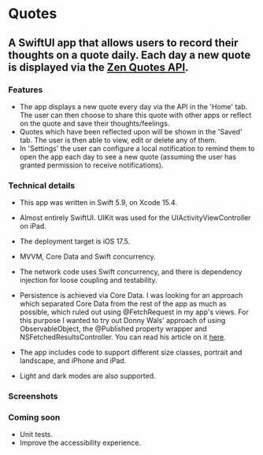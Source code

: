 # Quotes

## A SwiftUI app that allows users to record their thoughts on a quote daily. Each day a new quote is displayed via the [Zen Quotes API](https://zenquotes.io/). 

### Features
- The app displays a new quote every day via the API in the 'Home' tab. The user can then choose to share this quote with other apps or reflect on the quote and save their thoughts/feelings.
- Quotes which have been reflected upon will be shown in the 'Saved' tab. The user is then able to view, edit or delete any of them.
- In 'Settings' the user can configure a local notification to remind them to open the app each day to see a new quote (assuming the user has granted permission to receive notifications).

### Technical details
- This app was written in Swift 5.9, on Xcode 15.4.
- Almost entirely SwiftUI. UIKit was used for the UIActivityViewController on iPad.
- The deployment target is iOS 17.5.
- MVVM, Core Data and Swift concurrency.

- The network code uses Swift concurrency, and there is dependency injection for loose coupling and testability.
- Persistence is achieved via Core Data. I was looking for an approach which separated Core Data from the rest of the app as much as possible, which ruled out using @FetchRequest in my app's views. For this purpose I wanted to try out Donny Wals' approach of using ObservableObject, the @Published property wrapper and NSFetchedResultsController. You can read his article on it [here](https://www.donnywals.com/fetching-objects-from-core-data-in-a-swiftui-project/).
- The app includes code to support different size classes, portrait and landscape, and iPhone and iPad.
- Light and dark modes are also supported.

### Screenshots

### Coming soon
- Unit tests.
- Improve the accessibility experience.
